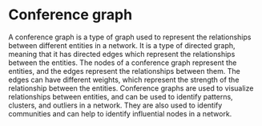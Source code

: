 # Conference graph

A conference graph is a type of graph used to represent the relationships between different entities in a network. It is a type of directed graph, meaning that it has directed edges which represent the relationships between the entities. The nodes of a conference graph represent the entities, and the edges represent the relationships between them. The edges can have different weights, which represent the strength of the relationship between the entities. Conference graphs are used to visualize relationships between entities, and can be used to identify patterns, clusters, and outliers in a network. They are also used to identify communities and can help to identify influential nodes in a network.
